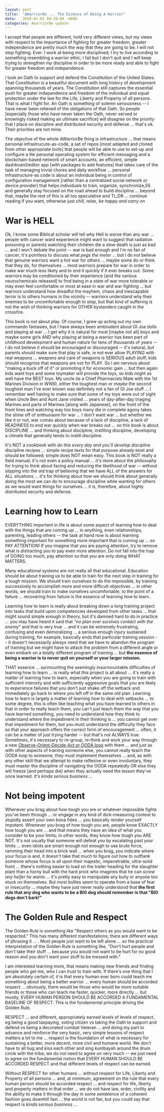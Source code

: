 ```yaml
---
layout: post
title:  "AWarriorBe ... The Essence of Being A Warrior"
date:   2018-01-01 04:39:09 -0600
categories: AwarriorBe update
---
```

I accept that people are different, hold very different views, but my views with respect to the importance of fighting for greater freedom, greater independence are pretty much the way that they are going to be. I will not stop fighting. Ever. I work at being more disciplined; I try to live according to something resembling a warrior ethic; I fail but I don't quit and I will keep trying to strengthen my discipline in order to be more ready and able to fight for greater freedom and independence.

I took an Oath to support and defend the Constitution of the United States. That Constitution is a beautiful document with long history of development spanning thousands of years. The Constitution still captures the essential push for greater independence and freedom of the individual and equal protection under the law for the Life, Liberty and Property of all persons. That is what I fight for. An Oath is something of solemn seriousness -- I have never been relieved of the obligations of that Oath. So people [especially those who have never taken the Oath, never served or knowingly risked making an ultimate sacrifice] will disagree on the priority that I place on discipline and distributed security and defense ... that's ok. Their priorities are not mine.

The objective of the whole AWarriorBe thing is infrastructure ... that means personal infrastrucure-as-code, a set of repos [most adapted and cloned from other appropriate tools] that people will be able to use to set-up and configure a lite personal operating system for efficient messaging and a blockchain-based network of smart accounts, an efficient, simple dashboard/editor app [with packages to add features] that takes care of the task of managing trivial chores and daily workflow ... personal infrastructure-as code is about an individual being in control of configuration management [rather than a centralized social network or device provider] that helps individuals to train, organize, synchronize,5S and generally stay focused on the road ahead to build discipline ... beyond that, maybe the rest of this is all too speculative and TL;DR ... continue reading if you want, otherwise just *chill, relax, be happy and carry on*

# War is HELL

Ok, I know some Biblical scholar will tell why Hell is worse than any war ... people with cancer ward experience might want to suggest that radiation poisoning or parents watching their children die a slow death is just as bad ... and I won't debate the point -- war is bad enough and I'm no fan of cancer; it's pointless to discuss what *pegs the meter* ... but I do not believe that genuine warriors want a hot war for others ... maybe some do or think that they do, for themselves ... most warriors prepare for war in order to make war much less likely and to end it quickly if it ever breaks out. Some warriors may be conditioned by their experience [and the various neurochemicals released] to find being in a state of war more tolerable or may even feel comfortable or most at ease in war and war fighting ... but warriors understand how dreadful the mayhem, chaos and inescapable terror is to others humans in the vicinity -- warriors understand why their enemies to be uncomfortable enough to stop, but that kind of suffering is not the wish of thinking warriors for OTHER bystanders caught in the crossfire.

This book is not about play. Of course, I grew up acting out my own commando fantasies, but I have always been ambivalent about GI Joe dolls and playing at war ... I get why it is natural for most [maybe not all] boys and maybe some girls AND why playing at being a warrior has been part of childhood development and human nature for tens of thousands of years -- I do not believe it should be encouraged or discouraged -- it's natural, but parents should make sure that play is safe, ie not ever allow PLAYING with real weapons ... weapons and care of weapons is SERIOUS adult stuff; kids should recognize that weapons are not for PLAY.  So I am nervous about "making a buck off of it" or promoting it for economic gain ... but then again kids want toys and some toymaker will provide the toys, so kids might as well have the BEST toys. My uncle (ie a Chief Pharmacists Mate with the 1st Marines Division in WWII), either the toughest man or *maybe* the second toughest man I've ever known was definitely not a fan of GI Joe stuff ... I remember well having to make sure that some of my toys were out of sight when Uncle Ben and Aunt Jane visited ... years of day-after-day triaging Marines and parts of Marines [along with Japanese], on the front of the front lines and watching way too boys many die in complete agony takes the shine off of enthusiasm for war ... I don't want war ... but whether we like it or not, war comes about because of a lack of discipline, a lack of READINESS to end war quickly when war breaks out ... so this book is about DISCIPLINE ... and thinking about discipline, instilling discipline, developing a climate that generally tends to instill discipline.

It's NOT a cookbook with *do this every day and you'll develop discipline* discipline recipes ... simple recipe texts for that purpose already exist and should be followed; simple does NOT mean easy. This book is NOT really a field manual; it's not even a policy manual ... it's more about the philosophy for trying to think about facing and reducing the likelihood of war -- without slipping into the old trap of believing that we have ALL of the answers for ALL situations ... it's for thinking about how we should think about generally doing the most we can do to encourage discipline while wanting for others as we would want things for ourselves ... it is, therefore, about highly distributed security and defense.

# Learning how to Learn

EVERYTHING important in life is about some aspect of learning how to deal with the things that are coming up ... in anything, even relationships, parenting, leading others -- the task at hand now is about learning something important for something more important that is coming up ... so PAY ATTENTION! If you imagine that you are paying attention, try to remove what is distracting you to pay even more attention. Do not fall into the trap of DOING too much, pay attention so that you are only doing WHAT MATTERS.

Many educational systems are not really all that educational. Education should be about training us to be able to train for the next step in training for a tough mission. We should train ourselves to do the impossible, by training successively to accomplish more and more difficult objectives ... in other words, we should train to make ourselves uncomfortable, to the point of a failure ... recovering from failure is the essence of learning how to learn.

Learning how to learn is really about breaking down a long training project into tasks that build upon competencies developed from other tasks ... that might sound simple enough in theory, but it's damned hard to do in practice ... you may have heard it said that *"no plan ever survives contact with the enemy"* and that is very true ... and it can be extremely frustrating, confusing and even demoralizing ... a serious enough injury sustained during training, for example, basically ends that particular training session -- it doesn't necessarily always need that we have to abandon the program of training but we might have to attack the problem from a different angle or even embark on a totally different program of training ... but **the essence of being a warrior is to never quit on yourself or your larger mission.**

THAT essence ... surmounting the seemingly insurmountable difficulties of learning how to learn ... is really what this project is all about ... it's really a matter of learning how to learn, especially when you are going to train with sufficient intensity and with sufficiently aggressive goals that you are likely to experience failures that you don't just shake off the setback and immediately go back to where you left off in the same old plan. Learning how to learn is largely a matter of learning how to deal with setbacks ... to some degree, this is often like teaching what you have learned to others in that in order to really teach them, you can't *just* teach them the way that you have learned something, you need to understand how they think to understand where the impediment in their thinking is ... you cannot get over that impediment for them, but you must understand the difficulty they face so that your approach offers the correct form of encouragement ... often, it can be a matter of just trying harder -- but that's not ALWAYS true. Sometimes, it's necessary to re-group, re-think and work your way through a new [Observe-Orient-Decide-Act or OODA loop](https://en.wikipedia.org/wiki/OODA_loop) with them ... and just as with other aspects of training someone else, you cannot really teach the OODA loop to someone, they must implement themselves ... and, as with any other skill that we attempt to make reflexive or even involuntary, they must master the discipline of navigating the OODA repeatedly OR else they will freeze [and perhaps die] when they actually need the lesson they've once learned. *It's kinda serious business ...*

# Not being impotent  

Whenever you brag about how tough you are or whatever impossible fights you've been through ... or engage in any kind of dick-measuring contest to stupidly assert your own bona fides ... you basically render yourself impotent. Whenever you brag of how tough you are, people know EXACTLY how tough you are ... and that means they have an idea of what you consider to be your limits; in other words, they know how tough you ARE NOT.  It's not usually that someone will defeat you by escalating past your limits ... even idiots are smart enough not enough to use brute force, ramming their head into a brick wall ... when you brag, you indicate where your focus is and, it doesn't take that much to figure out how to outflank someone whose focus is all upon their majestic, impenetrable, ultra-solid front ... there's nothing easier to load on the trailer heading for the slaughter plant than a horny bull with the hard prick who imagines that he can *screw any heifer he wants* ... it's pretty easy to manipulate any bully or anyone too stuck on themselves. But most bullies seem to operate from a base of fear or insecurity ... maybe they have just never really understood that **the first rule that any dog who wants to be a BIG dog should remember is that "BIG dogs don't bark!"**

# The Golden Rule and Respect

The Golden Rule is something like "Respect others as you would want to be respected." This has many different manifestations; there are different ways of phrasing it ... . Most people just want to be left alone ... so the practical interpretation of the Golden Rule is something like, "Don't hurt people and don't take their stuff ... because you would not want to be hurt for no good reason and you don't want your stuff to be messed with."  

I am interested learning more, that means making new friends and finding people who get me, who I can trust to train with.  If there's one thing that I am absolutely certain of, it is that every human ever born could teach me something about being a better warrior ... every human should be accorded respect ... obviously, there would be those who would be more suitable friends or those who can teach me faster, quicker, more directly ... but mostly, EVERY HUMAN PERSON SHOULD BE ACCORDED A FUNDAMENTAL BASELINE OF RESPECT. This is the fundamental principle driving the Golden Rule.

RESPECT ... and different, appropriately earned levels of levels of respect, eg being a good taxpaying, voting citizen vs taking the Oath to support and defend vs being a decorated combat Veteran ... and doing my part to advance and reinforce the very basic, very simple lessons of respect matters a lot to me ... respect is the foundation of what is necessary for sustaining a better, more decent, more civil and humane world. We don't have to all hug and kiss each other and sing kumbayah around the drum circle with the tribe; we do not need to agree on very much -- we just need to agree on the fundamental notion that EVERY HUMAN SHOULD BE ACCORDED RESPECT and that different levels of respect can be earned.  

Without RESPECT for other humans ... without respect for Life, Liberty and Property of all persons ... and, at minimum, agreement on the rule that every human person should be accorded respect ... and respect for life, liberty and property matters in that order ... we do not have law, order, civility and the ability to make it through the day in some semblence of a coherent fashion goes downhill fast ... the world is not fair, but you could say that respect is *kinda serious business ...*
